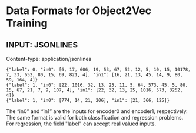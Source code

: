 # Data Formats for Object2Vec Training<a name="object2vec-training-formats"></a>

## INPUT: JSONLINES<a name="object2vec-in-training-data-jsonlines"></a>

Content\-type: application/jsonlines

```
{"label": 0, "in0": [6, 17, 606, 19, 53, 67, 52, 12, 5, 10, 15, 10178, 7, 33, 652, 80, 15, 69, 821, 4], "in1": [16, 21, 13, 45, 14, 9, 80, 59, 164, 4]}
{"label": 1, "in0": [22, 1016, 32, 13, 25, 11, 5, 64, 573, 45, 5, 80, 15, 67, 21, 7, 9, 107, 4], "in1": [22, 32, 13, 25, 1016, 573, 3252, 4]}
{"label": 1, "in0": [774, 14, 21, 206], "in1": [21, 366, 125]}
```

The “in0” and “in1” are the inputs for encoder0 and encoder1, respectively\. The same format is valid for both classification and regression problems\. For regression, the field "label" can accept real valued inputs\.